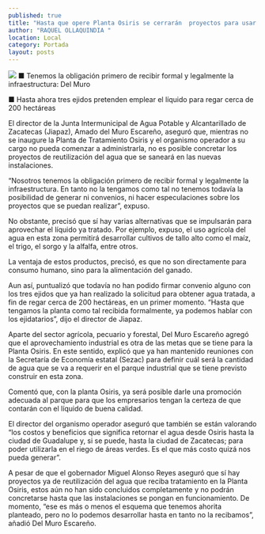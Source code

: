 ```yaml
---
published: true
title: "Hasta que opere Planta Osiris se cerrarán  proyectos para usar agua tratada: Jiapaz"
author: "RAQUEL OLLAQUINDIA "
location: Local
category: Portada
layout: posts
---
```


![](http://i.imgur.com/MRodPFdm.jpg)
■ Tenemos la obligación primero de recibir formal y legalmente la infraestructura: Del Muro

■ Hasta ahora tres ejidos pretenden emplear el líquido para regar cerca de 200 hectáreas

El director de la Junta Intermunicipal de Agua Potable y Alcantarillado de Zacatecas (Jiapaz), Amado del Muro Escareño, aseguró que, mientras no se inaugure la Planta de Tratamiento Osiris y el organismo operador a su cargo no pueda comenzar a administrarla, no es posible concretar los proyectos de reutilización del agua que se saneará en las nuevas instalaciones.

“Nosotros tenemos la obligación primero de recibir formal y legalmente la infraestructura. En tanto no la tengamos como tal no tenemos todavía la posibilidad de generar ni convenios, ni hacer especulaciones sobre los proyectos que se puedan realizar”, expuso.

No obstante, precisó que sí hay varias alternativas que se impulsarán para aprovechar el líquido ya tratado. Por ejemplo, expuso, el uso agrícola del agua en esta zona permitirá desarrollar cultivos de tallo alto como el maíz, el trigo, el sorgo y la alfalfa, entre otros. 

La ventaja de estos productos, precisó, es que no son directamente para consumo humano, sino para la alimentación del ganado.

Aun así, puntualizó que todavía no han podido firmar convenio alguno con los tres ejidos que ya han realizado la solicitud para obtener agua tratada, a fin de regar cerca de 200 hectáreas, en un primer momento. “Hasta que tengamos la planta como tal recibida formalmente, ya podemos hablar con los ejidatarios”, dijo el director de Jiapaz.

Aparte del sector agrícola, pecuario y forestal, Del Muro Escareño agregó que el aprovechamiento industrial es otra de las metas que se tiene para la Planta Osiris.
En este sentido, explicó que ya han mantenido reuniones con la Secretaría de Economía estatal (Sezac) para definir cuál será la cantidad de agua que se va a requerir en el parque industrial que se tiene previsto construir en esta zona. 

Comentó que, con la planta Osiris, ya será posible darle una promoción adecuada al parque para que los empresarios tengan la certeza de que contarán con el líquido de buena calidad.

El director del organismo operador aseguró que también se están valorando “los costos y beneficios que significa retornar el agua desde Osiris hasta la ciudad de Guadalupe y, si se puede, hasta la ciudad de Zacatecas; para poder utilizarla en el riego de áreas verdes. Es el que más costo quizá nos pueda generar”.

A pesar de que el gobernador Miguel Alonso Reyes aseguró que sí hay proyectos ya de reutilización del agua que reciba tratamiento en la Planta Osiris, estos aún no han sido concluidos completamente y no podrán concretarse hasta que las instalaciones se pongan en funcionamiento. De momento, “ese es más o menos el esquema que tenemos ahorita planteado, pero no lo podemos desarrollar hasta en tanto no la recibamos”, añadió Del Muro Escareño.
